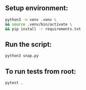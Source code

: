 

## Setup environment:

```sh
python3 -m venv .venv \
&& source .venv/bin/activate \
&& pip install -r requirements.txt
```

## Run the script:

```sh
python3 snap.py
```


## To run tests from root:

```sh
pytest .
```